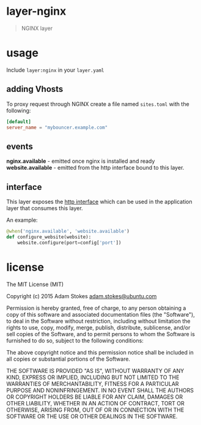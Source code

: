 # layer-nginx
> NGINX layer

# usage

Include `layer:nginx` in your `layer.yaml`

## adding Vhosts

To proxy request through NGINX create a file named `sites.toml` with the following:

```toml
[default]
server_name = "mybouncer.example.com"
```

## events

**nginx.available** - emitted once nginx is installed and ready
**website.available** - emitted from the http interface bound to this layer.

## interface

This layer exposes the [http interface](http://interfaces.juju.solutions/interface/http/)
which can be used in the application layer that consumes this layer.

An example:

```python
@when('nginx.available', 'website.available')
def configure_website(website):
    website.configure(port=config['port'])
```

# license

The MIT License (MIT)

Copyright (c) 2015 Adam Stokes <adam.stokes@ubuntu.com>

Permission is hereby granted, free of charge, to any person obtaining a copy
of this software and associated documentation files (the "Software"), to deal
in the Software without restriction, including without limitation the rights
to use, copy, modify, merge, publish, distribute, sublicense, and/or sell
copies of the Software, and to permit persons to whom the Software is
furnished to do so, subject to the following conditions:

The above copyright notice and this permission notice shall be included in
all copies or substantial portions of the Software.

THE SOFTWARE IS PROVIDED "AS IS", WITHOUT WARRANTY OF ANY KIND, EXPRESS OR
IMPLIED, INCLUDING BUT NOT LIMITED TO THE WARRANTIES OF MERCHANTABILITY,
FITNESS FOR A PARTICULAR PURPOSE AND NONINFRINGEMENT. IN NO EVENT SHALL THE
AUTHORS OR COPYRIGHT HOLDERS BE LIABLE FOR ANY CLAIM, DAMAGES OR OTHER
LIABILITY, WHETHER IN AN ACTION OF CONTRACT, TORT OR OTHERWISE, ARISING FROM,
OUT OF OR IN CONNECTION WITH THE SOFTWARE OR THE USE OR OTHER DEALINGS IN
THE SOFTWARE.
